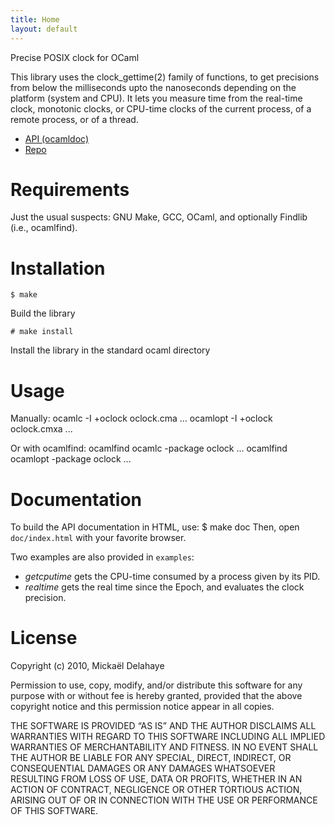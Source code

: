 ```yaml
---
title: Home
layout: default
---
```


Precise POSIX clock for OCaml

This library uses the clock_gettime(2) family of functions, to get precisions
from below the milliseconds upto the nanoseconds depending on the platform
(system and CPU). It lets you measure time from the real-time clock, monotonic
clocks, or CPU-time clocks of the current process, of a remote process, or of
a thread.

* [API (ocamldoc)](api/Oclock.html)
* [Repo](http://github.com/polazarus/oclock)

Requirements
============

Just the usual suspects: GNU Make, GCC, OCaml, and optionally Findlib (i.e.,
ocamlfind).

Installation
============

    $ make
Build the library

    # make install
Install the library in the standard ocaml directory

Usage
=====

Manually:
    ocamlc -I +oclock oclock.cma ...
    ocamlopt -I +oclock oclock.cmxa ...

Or with ocamlfind:
    ocamlfind ocamlc -package oclock ...
    ocamlfind ocamlopt -package oclock ...

Documentation
=============

To build the API documentation in HTML, use:
    $ make doc
Then, open `doc/index.html` with your favorite browser.

Two examples are also provided in `examples`:

*   _getcputime_ gets the CPU-time consumed by a process given by its PID.
*   _realtime_ gets the real time since the Epoch, and evaluates the clock
    precision.


License
=======

Copyright (c) 2010, Mickaël Delahaye

Permission to use, copy, modify, and/or distribute this software for any purpose
with or without fee is hereby granted, provided that the above copyright notice
and this permission notice appear in all copies.

THE SOFTWARE IS PROVIDED “AS IS” AND THE AUTHOR DISCLAIMS ALL WARRANTIES WITH
REGARD TO THIS SOFTWARE INCLUDING ALL IMPLIED WARRANTIES OF MERCHANTABILITY AND
FITNESS. IN NO EVENT SHALL THE AUTHOR BE LIABLE FOR ANY SPECIAL, DIRECT,
INDIRECT, OR CONSEQUENTIAL DAMAGES OR ANY DAMAGES WHATSOEVER RESULTING FROM LOSS
OF USE, DATA OR PROFITS, WHETHER IN AN ACTION OF CONTRACT, NEGLIGENCE OR OTHER
TORTIOUS ACTION, ARISING OUT OF OR IN CONNECTION WITH THE USE OR PERFORMANCE OF
THIS SOFTWARE.


